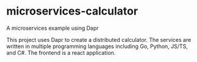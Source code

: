 # microservices-calculator
A microservices example using Dapr

This project uses Dapr to create a distributed calculator. The services are written in multiple programming languages including Go, Python, JS/TS, and C#.  The frontend is a react application.
